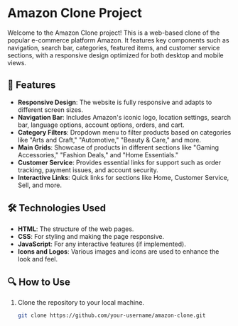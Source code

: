 # Amazon Clone Project

Welcome to the Amazon Clone project! This is a web-based clone of the popular e-commerce platform Amazon. It features key components such as navigation, search bar, categories, featured items, and customer service sections, with a responsive design optimized for both desktop and mobile views.

## 🚀 Features

- **Responsive Design**: The website is fully responsive and adapts to different screen sizes.
- **Navigation Bar**: Includes Amazon's iconic logo, location settings, search bar, language options, account options, orders, and cart.
- **Category Filters**: Dropdown menu to filter products based on categories like "Arts and Craft," "Automotive," "Beauty & Care," and more.
- **Main Grids**: Showcase of products in different sections like "Gaming Accessories," "Fashion Deals," and "Home Essentials."
- **Customer Service**: Provides essential links for support such as order tracking, payment issues, and account security.
- **Interactive Links**: Quick links for sections like Home, Customer Service, Sell, and more.

## 🛠️ Technologies Used

- **HTML**: The structure of the web pages.
- **CSS**: For styling and making the page responsive.
- **JavaScript**: For any interactive features (if implemented).
- **Icons and Logos**: Various images and icons are used to enhance the look and feel.
## 🔍 How to Use

1. Clone the repository to your local machine.
   ```bash
   git clone https://github.com/your-username/amazon-clone.git
